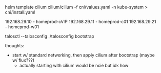 helm template cilium cilium/cilium -f cni/values.yaml -n kube-system > cni/install.yaml


192.168.29.10 - homeprod-cVIP
192.168.29.11 - homeprod-c01
192.168.29.21 - homeprod-w01



talosctl --talosconfig ./talosconfig bootstrap



thoughts:
 - start w/ standard networking, then apply cilium after bootstrap (maybe w/ flux???)
   - actually starting with cilium would be ncie but idk how
